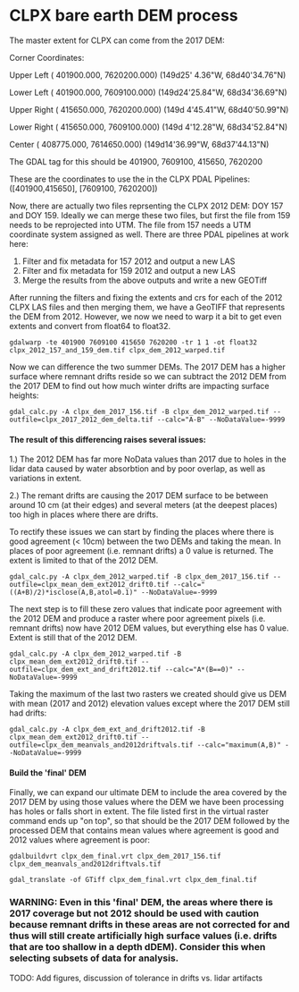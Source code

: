 # CLPX bare earth DEM process

The master extent for CLPX can come from the 2017 DEM:

Corner Coordinates:

Upper Left  (  401900.000, 7620200.000) (149d25' 4.36"W, 68d40'34.76"N)

Lower Left  (  401900.000, 7609100.000) (149d24'25.84"W, 68d34'36.69"N)

Upper Right (  415650.000, 7620200.000) (149d 4'45.41"W, 68d40'50.99"N)

Lower Right (  415650.000, 7609100.000) (149d 4'12.28"W, 68d34'52.84"N)

Center      (  408775.000, 7614650.000) (149d14'36.99"W, 68d37'44.13"N)

The GDAL tag for this should be 401900, 7609100, 415650, 7620200

These are the coordinates to use the in the CLPX PDAL Pipelines:
([401900,415650], [7609100, 7620200])

Now, there are actually two files reprsenting the CLPX 2012 DEM: DOY 157 and DOY 159. Ideally we can merge these two files, but first the file from 159 needs to be reprojected into UTM. The file from 157 needs a UTM coordinate system assigned as well. There are three PDAL pipelines at work here:

1. Filter and fix metadata for 157 2012 and output a new LAS
2. Filter and fix metadata for 159 2012 and output a new LAS
3. Merge the results from the above outputs and write a new GEOTiff

After running the filters and fixing the extents and crs for each of the 2012 CLPX LAS files and then merging them, we have a GeoTIFF that represents the DEM from 2012. However, we now we need to warp it a bit to get even extents and convert from float64 to float32.

`gdalwarp -te 401900 7609100 415650 7620200 -tr 1 1 -ot float32 clpx_2012_157_and_159_dem.tif clpx_dem_2012_warped.tif`

Now we can difference the two summer DEMs. The 2017 DEM has a higher surface where remnant drifts reside so we can subtract the 2012 DEM from the 2017 DEM to find out how much winter drifts are impacting surface heights:

`gdal_calc.py -A clpx_dem_2017_156.tif -B clpx_dem_2012_warped.tif --outfile=clpx_2017_2012_dem_delta.tif --calc="A-B" --NoDataValue=-9999`


#### The result of this differencing raises several issues:

1.) The 2012 DEM has far more NoData values than 2017 due to holes in the lidar data caused by water absorbtion and by poor overlap, as well as variations in extent.

2.) The remant drifts are causing the 2017 DEM surface to be between around 10 cm (at their edges) and several meters (at the deepest places) too high in places where there are drifts.

To rectify these issues we can start by finding the places where there is good agreement (< 10cm) between the two DEMs and taking the mean. In places of poor agreement (i.e. remnant drifts) a 0 value is returned. The extent is limited to that of the 2012 DEM.

`gdal_calc.py -A clpx_dem_2012_warped.tif -B clpx_dem_2017_156.tif --outfile=clpx_mean_dem_ext2012_drift0.tif --calc="((A+B)/2)*isclose(A,B,atol=0.1)" --NoDataValue=-9999`

The next step is to fill these zero values that indicate poor agreement with the 2012 DEM and produce a raster where poor agreement pixels (i.e. remnant drifts) now have 2012 DEM values, but everything else has 0 value. Extent is still that of the 2012 DEM.

`gdal_calc.py -A clpx_dem_2012_warped.tif -B clpx_mean_dem_ext2012_drift0.tif --outfile=clpx_dem_ext_and_drift2012.tif --calc="A*(B==0)" --NoDataValue=-9999`

Taking the maximum of the last two rasters we created should give us DEM with mean (2017 and 2012) elevation values except where the 2017 DEM still had drifts:

`gdal_calc.py -A clpx_dem_ext_and_drift2012.tif -B clpx_mean_dem_ext2012_drift0.tif --outfile=clpx_dem_meanvals_and2012driftvals.tif --calc="maximum(A,B)" --NoDataValue=-9999`

#### Build the 'final' DEM

Finally, we can expand our ultimate DEM to include the area covered by the 2017 DEM by using those values where the DEM we have been processing has holes or falls short in extent. The file listed first in the virtual raster command ends up "on top", so that should be the 2017 DEM followed by the processed DEM that contains mean values where agreement is good and 2012 values where agreement is poor:

`gdalbuildvrt clpx_dem_final.vrt clpx_dem_2017_156.tif clpx_dem_meanvals_and2012driftvals.tif`

`gdal_translate -of GTiff clpx_dem_final.vrt clpx_dem_final.tif`

### WARNING: Even in this 'final' DEM, the areas where there is 2017 coverage but not 2012 should be used with caution because remnant drifts in these areas are not corrected for and thus will still create artificially high surface values (i.e. drifts that are too shallow in a depth dDEM). Consider this when selecting subsets of data for analysis.

TODO: Add figures, discussion of tolerance in drifts vs. lidar artifacts
